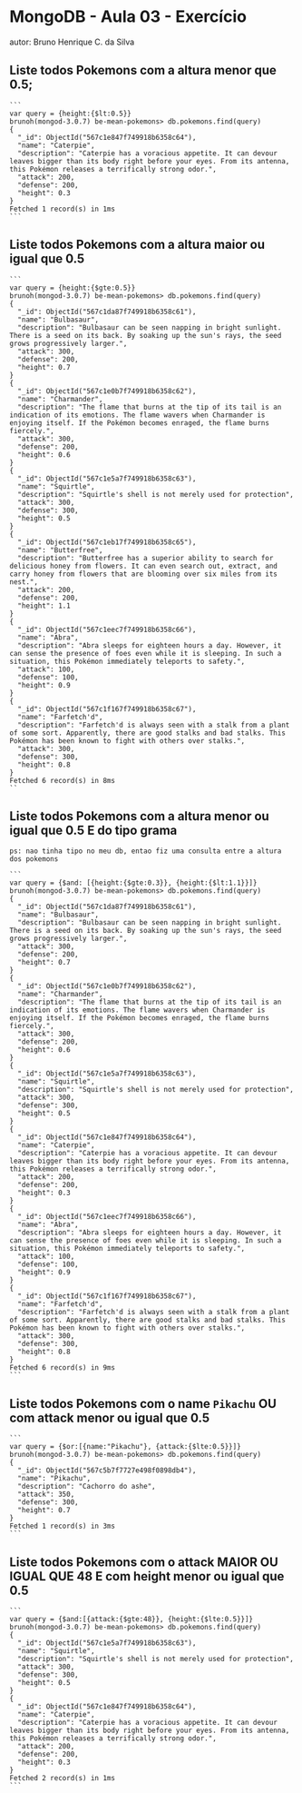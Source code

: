 # MongoDB - Aula 03 - Exercício
autor: Bruno Henrique C. da Silva

## Liste todos Pokemons com a altura **menor que** 0.5;
    ```
    var query = {height:{$lt:0.5}}
    brunoh(mongod-3.0.7) be-mean-pokemons> db.pokemons.find(query)
    {
      "_id": ObjectId("567c1e847f749918b6358c64"),
      "name": "Caterpie",
      "description": "Caterpie has a voracious appetite. It can devour leaves bigger than its body right before your eyes. From its antenna, this Pokémon releases a terrifically strong odor.",
      "attack": 200,
      "defense": 200,
      "height": 0.3
    }
    Fetched 1 record(s) in 1ms
    ```

## Liste todos Pokemons com a altura **maior ou igual que** 0.5

    ```
    var query = {height:{$gte:0.5}}
    brunoh(mongod-3.0.7) be-mean-pokemons> db.pokemons.find(query)
    {
      "_id": ObjectId("567c1da87f749918b6358c61"),
      "name": "Bulbasaur",
      "description": "Bulbasaur can be seen napping in bright sunlight. There is a seed on its back. By soaking up the sun's rays, the seed grows progressively larger.",
      "attack": 300,
      "defense": 200,
      "height": 0.7
    }
    {
      "_id": ObjectId("567c1e0b7f749918b6358c62"),
      "name": "Charmander",
      "description": "The flame that burns at the tip of its tail is an indication of its emotions. The flame wavers when Charmander is enjoying itself. If the Pokémon becomes enraged, the flame burns fiercely.",
      "attack": 300,
      "defense": 200,
      "height": 0.6
    }
    {
      "_id": ObjectId("567c1e5a7f749918b6358c63"),
      "name": "Squirtle",
      "description": "Squirtle's shell is not merely used for protection",
      "attack": 300,
      "defense": 300,
      "height": 0.5
    }
    {
      "_id": ObjectId("567c1eb17f749918b6358c65"),
      "name": "Butterfree",
      "description": "Butterfree has a superior ability to search for delicious honey from flowers. It can even search out, extract, and carry honey from flowers that are blooming over six miles from its nest.",
      "attack": 200,
      "defense": 200,
      "height": 1.1
    }
    {
      "_id": ObjectId("567c1eec7f749918b6358c66"),
      "name": "Abra",
      "description": "Abra sleeps for eighteen hours a day. However, it can sense the presence of foes even while it is sleeping. In such a situation, this Pokémon immediately teleports to safety.",
      "attack": 100,
      "defense": 100,
      "height": 0.9
    }
    {
      "_id": ObjectId("567c1f167f749918b6358c67"),
      "name": "Farfetch'd",
      "description": "Farfetch'd is always seen with a stalk from a plant of some sort. Apparently, there are good stalks and bad stalks. This Pokémon has been known to fight with others over stalks.",
      "attack": 300,
      "defense": 300,
      "height": 0.8
    }
    Fetched 6 record(s) in 8ms
    ``

## Liste todos Pokemons com a altura **menor ou igual que** 0.5 **E** do tipo grama
    ps: nao tinha tipo no meu db, entao fiz uma consulta entre a altura dos pokemons

    ```
    var query = {$and: [{height:{$gte:0.3}}, {height:{$lt:1.1}}]}
    brunoh(mongod-3.0.7) be-mean-pokemons> db.pokemons.find(query)
    {
      "_id": ObjectId("567c1da87f749918b6358c61"),
      "name": "Bulbasaur",
      "description": "Bulbasaur can be seen napping in bright sunlight. There is a seed on its back. By soaking up the sun's rays, the seed grows progressively larger.",
      "attack": 300,
      "defense": 200,
      "height": 0.7
    }
    {
      "_id": ObjectId("567c1e0b7f749918b6358c62"),
      "name": "Charmander",
      "description": "The flame that burns at the tip of its tail is an indication of its emotions. The flame wavers when Charmander is enjoying itself. If the Pokémon becomes enraged, the flame burns fiercely.",
      "attack": 300,
      "defense": 200,
      "height": 0.6
    }
    {
      "_id": ObjectId("567c1e5a7f749918b6358c63"),
      "name": "Squirtle",
      "description": "Squirtle's shell is not merely used for protection",
      "attack": 300,
      "defense": 300,
      "height": 0.5
    }
    {
      "_id": ObjectId("567c1e847f749918b6358c64"),
      "name": "Caterpie",
      "description": "Caterpie has a voracious appetite. It can devour leaves bigger than its body right before your eyes. From its antenna, this Pokémon releases a terrifically strong odor.",
      "attack": 200,
      "defense": 200,
      "height": 0.3
    }
    {
      "_id": ObjectId("567c1eec7f749918b6358c66"),
      "name": "Abra",
      "description": "Abra sleeps for eighteen hours a day. However, it can sense the presence of foes even while it is sleeping. In such a situation, this Pokémon immediately teleports to safety.",
      "attack": 100,
      "defense": 100,
      "height": 0.9
    }
    {
      "_id": ObjectId("567c1f167f749918b6358c67"),
      "name": "Farfetch'd",
      "description": "Farfetch'd is always seen with a stalk from a plant of some sort. Apparently, there are good stalks and bad stalks. This Pokémon has been known to fight with others over stalks.",
      "attack": 300,
      "defense": 300,
      "height": 0.8
    }
    Fetched 6 record(s) in 9ms
    ```

## Liste todos Pokemons com o name `Pikachu` **OU** com attack **menor ou igual que** 0.5

    ```
    var query = {$or:[{name:"Pikachu"}, {attack:{$lte:0.5}}]}
    brunoh(mongod-3.0.7) be-mean-pokemons> db.pokemons.find(query)
    {
      "_id": ObjectId("567c5b7f7727e498f0898db4"),
      "name": "Pikachu",
      "description": "Cachorro do ashe",
      "attack": 350,
      "defense": 300,
      "height": 0.7
    }
    Fetched 1 record(s) in 3ms
    ```

## Liste todos Pokemons com o attack **MAIOR OU IGUAL QUE** 48 **E** com  height **menor ou igual que** 0.5

    ```
    var query = {$and:[{attack:{$gte:48}}, {height:{$lte:0.5}}]}
    brunoh(mongod-3.0.7) be-mean-pokemons> db.pokemons.find(query)
    {
      "_id": ObjectId("567c1e5a7f749918b6358c63"),
      "name": "Squirtle",
      "description": "Squirtle's shell is not merely used for protection",
      "attack": 300,
      "defense": 300,
      "height": 0.5
    }
    {
      "_id": ObjectId("567c1e847f749918b6358c64"),
      "name": "Caterpie",
      "description": "Caterpie has a voracious appetite. It can devour leaves bigger than its body right before your eyes. From its antenna, this Pokémon releases a terrifically strong odor.",
      "attack": 200,
      "defense": 200,
      "height": 0.3
    }
    Fetched 2 record(s) in 1ms
    ```